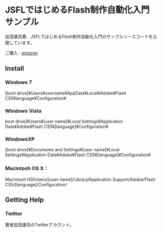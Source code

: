 JSFLではじめるFlash制作自動化入門 サンプル
============================
加茂雄亮著、JSFLではじめるFlash制作自動化入門のサンプルソースコードを公開しています。

ご購入 : *[amazon](http:/www.amazon.co.jp/dp/4798031038)*

Install
------------
### Windows 7
[boot drive]¥Users¥username¥AppData¥Local¥Adobe¥Flash CS5¥language¥Configuration¥

### Windows Vista
boot drive]¥Users¥[user name]¥Local Settings¥Application Data¥Adobe¥Flash CS5¥[language]¥Configuration¥

### WindowsXP
[boot drive]¥Documents and Settings¥[user name]¥Local Settings¥Application Data¥Adobe¥Flash CS5¥[language]¥Configuration¥

### Macintosh OS X：
Macintosh HD/Users/[user name]/Library/Application Support/Adobe/Flash CS5/[language]/Configuration/

Getting Help
------------
### Twitter
著者加茂雄亮のTwitterアカウント。
